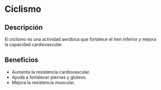 # Ciclismo

## Descripción  
El ciclismo es una actividad aeróbica que fortalece el tren inferior y mejora la capacidad cardiovascular.

## Beneficios  
- Aumenta la resistencia cardiovascular.  
- Ayuda a fortalecer piernas y glúteos.  
- Mejora la resistencia muscular.  

